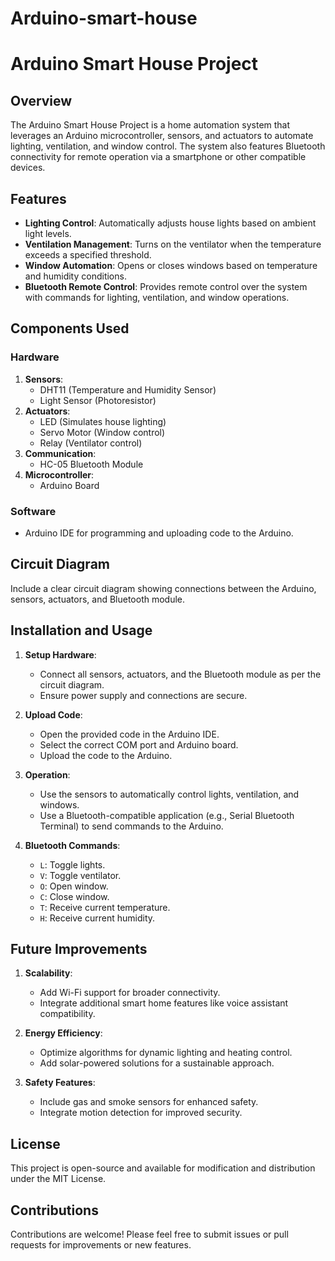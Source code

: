 # Arduino-smart-house
# Arduino Smart House Project

## Overview

The Arduino Smart House Project is a home automation system that leverages an Arduino microcontroller, sensors, and actuators to automate lighting, ventilation, and window control. The system also features Bluetooth connectivity for remote operation via a smartphone or other compatible devices.

## Features

- **Lighting Control**: Automatically adjusts house lights based on ambient light levels.
- **Ventilation Management**: Turns on the ventilator when the temperature exceeds a specified threshold.
- **Window Automation**: Opens or closes windows based on temperature and humidity conditions.
- **Bluetooth Remote Control**: Provides remote control over the system with commands for lighting, ventilation, and window operations.

## Components Used

### Hardware

1. **Sensors**:
   - DHT11 (Temperature and Humidity Sensor)
   - Light Sensor (Photoresistor)
2. **Actuators**:
   - LED (Simulates house lighting)
   - Servo Motor (Window control)
   - Relay (Ventilator control)
3. **Communication**:
   - HC-05 Bluetooth Module
4. **Microcontroller**:
   - Arduino Board

### Software

- Arduino IDE for programming and uploading code to the Arduino.

## Circuit Diagram

Include a clear circuit diagram showing connections between the Arduino, sensors, actuators, and Bluetooth module.

## Installation and Usage

1. **Setup Hardware**:
   - Connect all sensors, actuators, and the Bluetooth module as per the circuit diagram.
   - Ensure power supply and connections are secure.

2. **Upload Code**:
   - Open the provided code in the Arduino IDE.
   - Select the correct COM port and Arduino board.
   - Upload the code to the Arduino.

3. **Operation**:
   - Use the sensors to automatically control lights, ventilation, and windows.
   - Use a Bluetooth-compatible application (e.g., Serial Bluetooth Terminal) to send commands to the Arduino.

4. **Bluetooth Commands**:
   - `L`: Toggle lights.
   - `V`: Toggle ventilator.
   - `O`: Open window.
   - `C`: Close window.
   - `T`: Receive current temperature.
   - `H`: Receive current humidity.

## Future Improvements

1. **Scalability**:
   - Add Wi-Fi support for broader connectivity.
   - Integrate additional smart home features like voice assistant compatibility.

2. **Energy Efficiency**:
   - Optimize algorithms for dynamic lighting and heating control.
   - Add solar-powered solutions for a sustainable approach.

3. **Safety Features**:
   - Include gas and smoke sensors for enhanced safety.
   - Integrate motion detection for improved security.

## License

This project is open-source and available for modification and distribution under the MIT License.

## Contributions

Contributions are welcome! Please feel free to submit issues or pull requests for improvements or new features.

